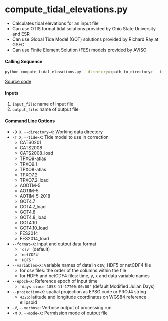 compute_tidal_elevations.py
===========================

- Calculates tidal elevations for an input file
- Can use OTIS format tidal solutions provided by Ohio State University and ESR
- Can use Global Tide Model (GOT) solutions provided by Richard Ray at GSFC
- Can use Finite Element Solution (FES) models provided by AVISO

#### Calling Sequence
```bash
python compute_tidal_elevations.py --directory=<path_to_directory> --tide=<model> input_file output_file
```
[Source code](https://github.com/tsutterley/pyTMD/blob/master/scripts/compute_tidal_elevations.py)

#### Inputs
 1. `input_file`: name of input file
 2. `output_file`: name of output file

#### Command Line Options
 - `-D X`, `--directory=X`: Working data directory
 - `-T X`, `--tide=X`: Tide model to use in correction
     * CATS0201
     * CATS2008
     * CATS2008_load
     * TPXO9-atlas
     * TPXO9.1
     * TPXO8-atlas
     * TPXO7.2
     * TPXO7.2_load
     * AODTM-5
     * AOTIM-5
     * AOTIM-5-2018
     * GOT4.7
     * GOT4.7_load
     * GOT4.8
     * GOT4.8_load
     * GOT4.10
     * GOT4.10_load
     * FES2014
     * FES2014_load
 - `--format=X`: input and output data format
     * `'csv'` (default)
     * `'netCDF4'`
     * `'HDF5'`
 - `--variables=X`: variable names of data in csv, HDF5 or netCDF4 file
     * for csv files: the order of the columns within the file
     * for HDF5 and netCDF4 files: time, y, x and data variable names
 - `--epoch=X`: Reference epoch of input time
     * `'days since 1858-11-17T00:00:00'` (default Modified Julian Days)
 - `--projection=X`: spatial projection as EPSG code or PROJ4 string
     * `4326`: latitude and longitude coordinates on WGS84 reference ellipsoid
 - `-V`, `--verbose`: Verbose output of processing run
 - `-M X`, `--mode=X`: Permission mode of output file

